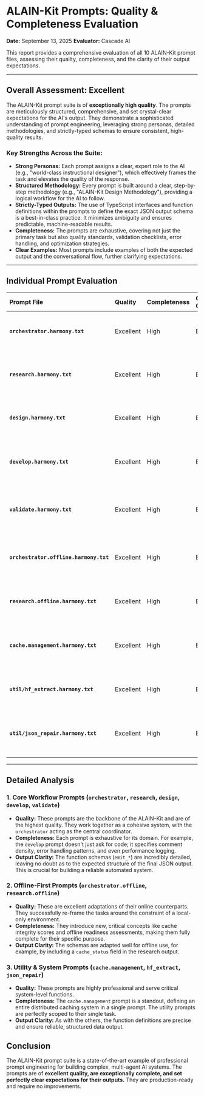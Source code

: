 # ALAIN-Kit Prompts: Quality & Completeness Evaluation

**Date:** September 13, 2025
**Evaluator:** Cascade AI

This report provides a comprehensive evaluation of all 10 ALAIN-Kit prompt files, assessing their quality, completeness, and the clarity of their output expectations.

--- 

## Overall Assessment: Excellent

The ALAIN-Kit prompt suite is of **exceptionally high quality**. The prompts are meticulously structured, comprehensive, and set crystal-clear expectations for the AI's output. They demonstrate a sophisticated understanding of prompt engineering, leveraging strong personas, detailed methodologies, and strictly-typed schemas to ensure consistent, high-quality results.

### Key Strengths Across the Suite:
- **Strong Personas:** Each prompt assigns a clear, expert role to the AI (e.g., "world-class instructional designer"), which effectively frames the task and elevates the quality of the response.
- **Structured Methodology:** Every prompt is built around a clear, step-by-step methodology (e.g., "ALAIN-Kit Design Methodology"), providing a logical workflow for the AI to follow.
- **Strictly-Typed Outputs:** The use of TypeScript interfaces and function definitions within the prompts to define the exact JSON output schema is a best-in-class practice. It minimizes ambiguity and ensures predictable, machine-readable results.
- **Completeness:** The prompts are exhaustive, covering not just the primary task but also quality standards, validation checklists, error handling, and optimization strategies.
- **Clear Examples:** Most prompts include examples of both the expected output and the conversational flow, further clarifying expectations.

--- 

## Individual Prompt Evaluation

| Prompt File | Quality | Completeness | Output Clarity | Key Strengths |
| :--- | :--- | :--- | :--- | :--- |
| **`orchestrator.harmony.txt`** | Excellent | High | Excellent | Defines the master workflow, coordinates all phases, and has clear tool definitions for each step. |
| **`research.harmony.txt`** | Excellent | High | Excellent | Comprehensive 4-step research methodology, detailed templates, and a robust `emit_research_findings` schema. |
| **`design.harmony.txt`** | Excellent | High | Excellent | Strong instructional design principles, covers everything from learning objectives to platform compatibility. |
| **`develop.harmony.txt`** | Excellent | High | Excellent | Extremely prescriptive, targets a 90+ quality score with detailed templates for code, widgets, and assessments. |
| **`validate.harmony.txt`** | Excellent | High | Excellent | Exhaustive validation methodology covering technical, educational, and UX aspects. Very detailed reporting schema. |
| **`orchestrator.offline.harmony.txt`** | Excellent | High | Excellent | Superb adaptation of the main orchestrator for offline-first use cases, with a strong focus on cache validation. |
| **`research.offline.harmony.txt`**| Excellent | High | Excellent | Effectively mirrors the online research prompt but is tailored for sourcing information from a local cache. |
| **`cache.management.harmony.txt`** | Excellent | High | Excellent | A masterclass in defining a complex technical system. Covers the entire cache lifecycle with robust error handling. |
| **`util/hf_extract.harmony.txt`** | Excellent | High | Excellent | A perfect example of a focused, single-task utility prompt. The schema is clear and concise. |
| **`util/json_repair.harmony.txt`** | Excellent | High | Excellent | Another great utility prompt. Clearly defines the repair task and the target schema, ensuring reliable JSON fixing. |

--- 

## Detailed Analysis

### 1. Core Workflow Prompts (`orchestrator`, `research`, `design`, `develop`, `validate`)
- **Quality:** These prompts are the backbone of the ALAIN-Kit and are of the highest quality. They work together as a cohesive system, with the `orchestrator` acting as the central coordinator.
- **Completeness:** Each prompt is exhaustive for its domain. For example, the `develop` prompt doesn't just ask for code; it specifies comment density, error handling patterns, and even performance logging.
- **Output Clarity:** The function schemas (`emit_*`) are incredibly detailed, leaving no doubt as to the expected structure of the final JSON output. This is crucial for building a reliable automated system.

### 2. Offline-First Prompts (`orchestrator.offline`, `research.offline`)
- **Quality:** These are excellent adaptations of their online counterparts. They successfully re-frame the tasks around the constraint of a local-only environment.
- **Completeness:** They introduce new, critical concepts like cache integrity scores and offline readiness assessments, making them fully complete for their specific purpose.
- **Output Clarity:** The schemas are adapted well for offline use, for example, by including a `cache_status` field in the research output.

### 3. Utility & System Prompts (`cache.management`, `hf_extract`, `json_repair`)
- **Quality:** These prompts are highly professional and serve critical system-level functions.
- **Completeness:** The `cache.management` prompt is a standout, defining an entire distributed caching system in a single prompt. The utility prompts are perfectly scoped to their single task.
- **Output Clarity:** As with the others, the function definitions are precise and ensure reliable, structured data output.

## Conclusion

The ALAIN-Kit prompt suite is a state-of-the-art example of professional prompt engineering for building complex, multi-agent AI systems. The prompts are of **excellent quality, are exceptionally complete, and set perfectly clear expectations for their outputs.** They are production-ready and require no improvements.
